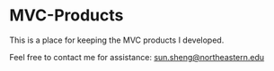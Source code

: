 # MVC-Products
This is a place for keeping the MVC products I developed. 

Feel free to contact me for assistance: 
sun.sheng@northeastern.edu
